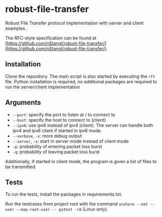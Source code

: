 # robust-file-transfer
Robust File Transfer protocol implementation with server and client examples.

The RFC-style specification can be found at [https://github.com/nStangl/robust-file-transfer/](https://github.com/nStangl/robust-file-transfer/).

## Installation

Clone the repository. The main script is also started by executing the `rft` file. Python installation is required, no additional packages are required to run the server/client implementation

## Arguments

* `--port`: specify the port to listen at / to connect to
* `--host`: specify the host to connect to (client)
* `--ipv6`: use ipv6 instead of ipv4 (client). The server can handle both ipv4 and ipv6 client if started in ipv6 mode.
* `--verbose`, `-v`: more debug output
* `--server`, `-s`: start in server mode instead of client mode
* `-p`: probability of entering packet loss burst
* `-q`: probability of leaving packet loss burst

Additionally, if started in client mode, the program is given a list of files to be transmitted.

## Tests

To run the tests, install the packages in requirements.txt.

Run the testcases from project root with the command `unshare --net --user --map-root-user -- pytest -rA` (Linux only).

